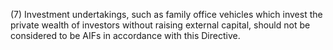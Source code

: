 (7) Investment undertakings, such as family office vehicles which invest the private wealth of investors without raising external capital, should not be considered to be AIFs in accordance with this Directive.